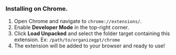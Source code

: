 ### Installing on Chrome.
1. Open Chrome and navigate to `chrome://extensions/`.
2. Enable **Developer Mode** in the top-right corner.
3. Click **Load Unpacked** and select the folder target containing this extension. Ex: `/path/to/organizegpt/chrome`
4. The extension will be added to your browser and ready to use!
